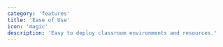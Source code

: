 ```yaml
---
category: 'features'
title: 'Ease of Use'
icon: 'magic'
description: 'Easy to deploy classroom environments and resources.'
---
```

